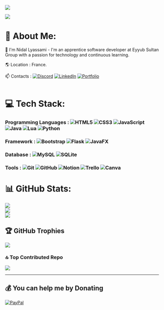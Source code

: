 <img align=center src="https://ov14-engine.flamingtext.com/netfu/tmp28007/coollogo_com-12506210.png">

[![](https://visitcount.itsvg.in/api?id=K_aka_Shi&icon=6&color=3)](https://visitcount.itsvg.in)

# 💫 About Me:

👋 I'm Nidal Lyassami - I'm an apprentice software developer at Eyyub Sultan Group with a passion for technology and continuous learning.

🌎 Location : France.

📫 Contacts : [![Discord](https://img.shields.io/badge/Discord-%237289DA.svg?logo=discord&logoColor=white)](https://discord.gg/discord.com/users/328759595621416960) [![LinkedIn](https://img.shields.io/badge/LinkedIn-%230077B5.svg?logo=linkedin&logoColor=white)](https://linkedin.com/in/https://www.linkedin.com/in/nidal-lyassami/) [![Portfolio](https://img.shields.io/badge/Portfolio-%23000000.svg?style=for-the-badge&logo=firefox&logoColor=#FF7139)](https://www.nidal-lyassami.webador.fr/)
<br/><br/>
# 💻 Tech Stack:

### Programming Languages : ![HTML5](https://img.shields.io/badge/html5-%23E34F26.svg?style=for-the-badge&logo=html5&logoColor=white) ![CSS3](https://img.shields.io/badge/css3-%231572B6.svg?style=for-the-badge&logo=css3&logoColor=white) ![JavaScript](https://img.shields.io/badge/javascript-%23323330.svg?style=for-the-badge&logo=javascript&logoColor=%23F7DF1E) ![Java](https://img.shields.io/badge/java-%23ED8B00.svg?style=for-the-badge&logo=openjdk&logoColor=white) ![Lua](https://img.shields.io/badge/lua-%232C2D72.svg?style=for-the-badge&logo=lua&logoColor=white) ![Python](https://img.shields.io/badge/python-3670A0?style=for-the-badge&logo=python&logoColor=ffdd54) 

### Framework : ![Bootstrap](https://img.shields.io/badge/bootstrap-%238511FA.svg?style=for-the-badge&logo=bootstrap&logoColor=white) ![Flask](https://img.shields.io/badge/flask-%23000.svg?style=for-the-badge&logo=flask&logoColor=white) ![JavaFX](https://img.shields.io/badge/javafx-%23FF0000.svg?style=for-the-badge&logo=javafx&logoColor=white)

### Database : ![MySQL](https://img.shields.io/badge/mysql-4479A1.svg?style=for-the-badge&logo=mysql&logoColor=white) ![SQLite](https://img.shields.io/badge/sqlite-%2307405e.svg?style=for-the-badge&logo=sqlite&logoColor=white)

### Tools : ![Git](https://img.shields.io/badge/git-%23F05033.svg?style=for-the-badge&logo=git&logoColor=white) ![GitHub](https://img.shields.io/badge/github-%23121011.svg?style=for-the-badge&logo=github&logoColor=white) ![Notion](https://img.shields.io/badge/Notion-%23000000.svg?style=for-the-badge&logo=notion&logoColor=white) ![Trello](https://img.shields.io/badge/Trello-%23026AA7.svg?style=for-the-badge&logo=Trello&logoColor=white) ![Canva](https://img.shields.io/badge/Canva-%2300C4CC.svg?style=for-the-badge&logo=Canva&logoColor=white)


# 📊 GitHub Stats:
![](https://github-readme-stats.vercel.app/api?username=K-aka-Shi&theme=dark&hide_border=false&include_all_commits=true&count_private=true)
<br/>
![](https://github-readme-streak-stats.herokuapp.com/?user=K_aka_Shi&theme=dark&hide_border=false)<br/>
![](https://github-readme-stats.vercel.app/api/top-langs/?username=K-aka-Shi&theme=dark&hide_border=false&include_all_commits=true&count_private=true&layout=compact)

## 🏆 GitHub Trophies
![](https://github-profile-trophy.vercel.app/?username=K-aka-Shi&theme=radical&no-frame=true&no-bg=false&margin-w=4)

<!--### ✍️ Random Dev Quote
![](https://quotes-github-readme.vercel.app/api?type=horizontal&theme=radical) -->

### 🔝 Top Contributed Repo
![](https://github-contributor-stats.vercel.app/api?username=K-aka-Shi&limit=5&theme=dark&combine_all_yearly_contributions=true)

---

## 💰 You can help me by Donating
[![PayPal](https://img.shields.io/badge/PayPal-00457C?style=for-the-badge&logo=paypal&logoColor=white)](https://paypal.me/paypal.me/Nidaaal67 ) 
